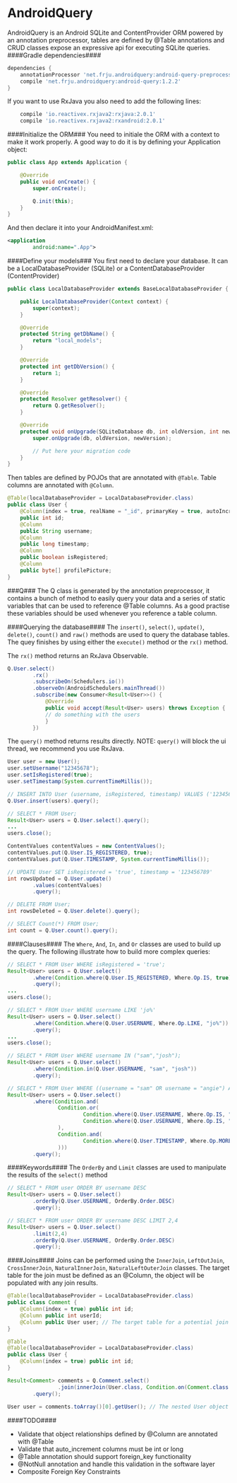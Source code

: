 AndroidQuery
======================

AndroidQuery is an Android SQLite and ContentProvider ORM powered by an annotation preprocessor, tables are defined by @Table
annotations and CRUD classes expose an expressive api for executing SQLite queries.
####Gradle dependencies####
```groovy
dependencies {
    annotationProcessor 'net.frju.androidquery:android-query-preprocessor:1.2.2'
    compile 'net.frju.androidquery:android-query:1.2.2'
}
```

If you want to use RxJava you also need to add the following lines:
```groovy
    compile 'io.reactivex.rxjava2:rxjava:2.0.1'
    compile 'io.reactivex.rxjava2:rxandroid:2.0.1'
```

####Initialize the ORM###
You need to initiale the ORM with a context to make it work properly. A good way to do it is by defining your Application object:
```java
public class App extends Application {

    @Override
    public void onCreate() {
        super.onCreate();

        Q.init(this);
    }
}
```

And then declare it into your AndroidManifest.xml:
```xml
<application
        android:name=".App">
```

####Define your models###
You first need to declare your database. It can be a LocalDatabaseProvider (SQLite) or a ContentDatabaseProvider (ContentProvider) 
```java
public class LocalDatabaseProvider extends BaseLocalDatabaseProvider {

    public LocalDatabaseProvider(Context context) {
        super(context);
    }

    @Override
    protected String getDbName() {
        return "local_models";
    }

    @Override
    protected int getDbVersion() {
        return 1;
    }

    @Override
    protected Resolver getResolver() {
        return Q.getResolver();
    }

    @Override
    protected void onUpgrade(SQLiteDatabase db, int oldVersion, int newVersion) {
        super.onUpgrade(db, oldVersion, newVersion);

        // Put here your migration code
    }
}
```

Then tables are defined by POJOs that are annotated with `@Table`. Table columns are annotated with `@Column`.

```java
@Table(localDatabaseProvider = LocalDatabaseProvider.class)
public class User {
    @Column(index = true, realName = "_id", primaryKey = true, autoIncrement = true)
    public int id;
    @Column
    public String username;
    @Column
    public long timestamp;
    @Column
    public boolean isRegistered;
    @Column
    public byte[] profilePicture;
}
```

###Q###
The Q class is generated by the annotation preprocessor, it contains a bunch of method to easily query
your data and a series of static variables that can be used to reference @Table columns. As a good practise
these variables should be used whenever you reference a table column.

####Querying the database####
The `insert()`, `select()`, `update()`, `delete()`, `count()` and `raw()` methods are used to query the database tables.
The quey finishes by using either the `execute()` method or the `rx()` method.

The `rx()` method returns an RxJava Observable.

```java
Q.User.select()
        .rx()
        .subscribeOn(Schedulers.io())
        .observeOn(AndroidSchedulers.mainThread())
        .subscribe(new Consumer<Result<User>>() {
            @Override
            public void accept(Result<User> users) throws Exception {
    		// do something with the users
            }
        })
```

The `query()` method returns results directly. NOTE: `query()` will block the ui thread, 
we recommend you use RxJava.

```java
User user = new User();
user.setUsername("12345678");
user.setIsRegistered(true);
user.setTimestamp(System.currentTimeMillis());

// INSERT INTO User (username, isRegistered, timestamp) VALUES ('12345678',true,632348968244);
Q.User.insert(users).query();
```

```java
// SELECT * FROM User;
Result<User> users = Q.User.select().query();
...
users.close();
```

```java
ContentValues contentValues = new ContentValues();
contentValues.put(Q.User.IS_REGISTERED, true);
contentValues.put(Q.User.TIMESTAMP, System.currentTimeMillis());

// UPDATE User SET isRegistered = 'true', timestamp = '123456789'
int rowsUpdated = Q.User.update()
        .values(contentValues)
        .query();
```

```java
// DELETE FROM User;
int rowsDeleted = Q.User.delete().query();
```

```java
// SELECT Count(*) FROM User;
int count = Q.User.count().query();
```

####Clauses####
The `Where`, `And`, `In`, and `Or` classes are used to build up the query.
The following illustrate how to build more complex queries: 

```java
// SELECT * FROM User WHERE isRegistered = 'true';
Result<User> users = Q.User.select()
        .where(Condition.where(Q.User.IS_REGISTERED, Where.Op.IS, true))
        .query();
...
users.close();
```

```java
// SELECT * FROM User WHERE username LIKE 'jo%'
Result<User> users = Q.User.select()
        .where(Condition.where(Q.User.USERNAME, Where.Op.LIKE, "jo%"))
        .query();
...
users.close();
```

```java
// SELECT * FROM User WHERE username IN ("sam","josh");
Result<User> users = Q.User.select()
        .where(Condition.in(Q.User.USERNAME, "sam", "josh"))
        .query();
```

```java
// SELECT * FROM User WHERE ((username = "sam" OR username = "angie") AND (timestamp >= 1234567890));
Result<User> users = Q.User.select()
		.where(Condition.and(
                Condition.or(
                        Condition.where(Q.User.USERNAME, Where.Op.IS, "sam"),
                        Condition.where(Q.User.USERNAME, Where.Op.IS, "angie")
                ),
                Condition.and(
                        Condition.where(Q.User.TIMESTAMP, Where.Op.MORE_THAN_OR_EQUAL_TO, 1234567890)
                )))
        .query();
```

####Keywords####
The `OrderBy` and `Limit` classes are used to manipulate the results of the `select()` method

```java
// SELECT * FROM user ORDER BY username DESC
Result<User> users = Q.User.select()
        .orderBy(Q.User.USERNAME, OrderBy.Order.DESC)
        .query();
```

```java
// SELECT * FROM user ORDER BY username DESC LIMIT 2,4
Result<User> users = Q.User.select()
        .limit(2,4)
        .orderBy(Q.User.USERNAME, OrderBy.Order.DESC)
        .query();
```

####Joins####
Joins can be performed using the `InnerJoin`, `LeftOutJoin`, `CrossInnerJoin`, `NaturalInnerJoin`, `NaturalLeftOuterJoin` classes.
The target table for the join must be defined as an @Column, the object will be populated with any join results.

```java
@Table(localDatabaseProvider = LocalDatabaseProvider.class)
public class Comment {
    @Column(index = true) public int id;
    @Column public int userId;
    @Column public User user; // The target table for a potential join
}

@Table
@Table(localDatabaseProvider = LocalDatabaseProvider.class)
public class User {
    @Column(index = true) public int id;
}

Result<Comment> comments = Q.Comment.select()
                .join(innerJoin(User.class, Condition.on(Comment.class.getSimpleName() + '.' + Q.Comment.USER_ID, User.class.getSimpleName() + '.' + Q.User.ID)))
        .query();
        
User user = comments.toArray()[0].getUser(); // The nested User object is populated by the join
```

####TODO####
- Validate that object relationships defined by @Column are annotated with @Table
- Validate that auto_increment columns must be int or long
- @Table annotation should support foreign_key functionality
- @NotNull annotation and handle this validation in the software layer
- Composite Foreign Key Constraints
